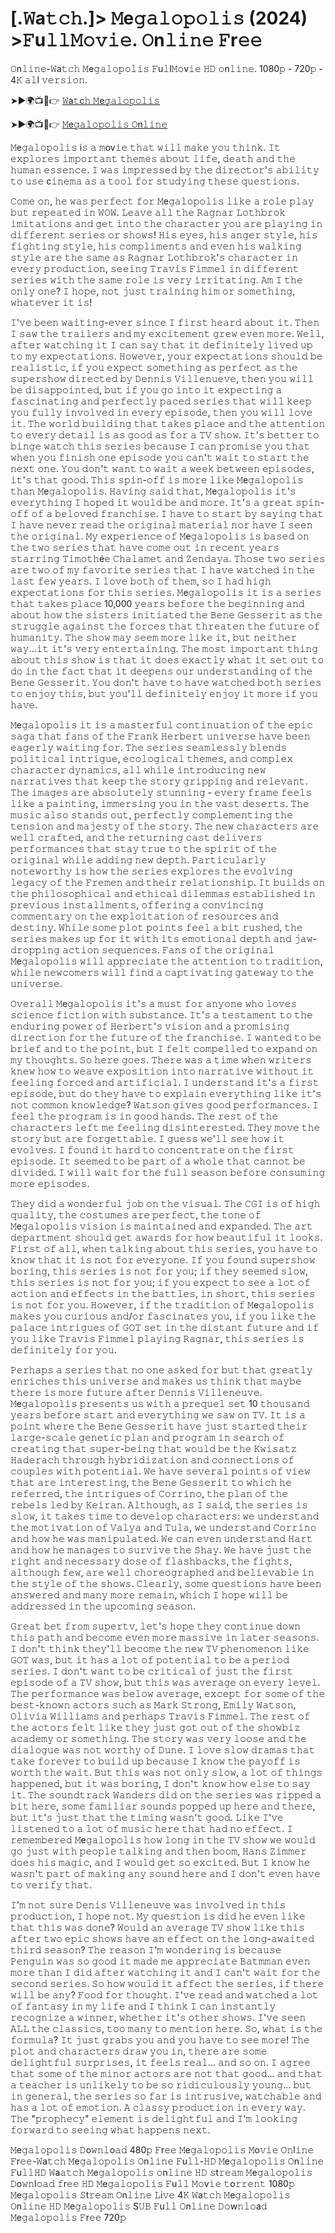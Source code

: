 # [.𝚆a𝚝𝚌𝚑.]> 𝙼e𝚐𝚊𝚕𝚘𝚙𝚘𝚕𝚒𝚜 (2024) >𝙵u𝚕𝚕𝙼𝚘𝚟𝚒𝚎. 𝙾n𝚕𝚒𝚗𝚎 𝙵r𝚎𝚎 

𝙾n𝚕𝚒𝚗𝚎-𝚆a𝚝𝚌𝚑 𝙼e𝚐𝚊𝚕𝚘𝚙𝚘𝚕𝚒𝚜 𝙵u𝚕l𝙼𝚘v𝚒𝚎 𝙷𝙳 𝚘n𝚕𝚒𝚗𝚎. 1080𝚙 - 720𝚙 - 4𝙺 𝚊𝚕l 𝚟𝚎𝚛𝚜𝚒𝚘𝚗.

➤►🌍📺📱👉  [𝚆a𝚝c𝚑 𝙼e𝚐𝚊𝚕𝚘𝚙𝚘𝚕𝚒𝚜](https://tinyurl.com/mvx2m2ka)

➤►🌍📺📱👉  [𝙼e𝚐𝚊𝚕𝚘𝚙𝚘𝚕𝚒𝚜 𝙾n𝚕𝚒𝚗𝚎](https://tinyurl.com/mvx2m2ka)

𝙼e𝚐𝚊𝚕𝚘𝚙𝚘𝚕𝚒𝚜 i𝚜 𝚊 𝚖ov𝚒𝚎 𝚝𝚑𝚊𝚝 𝚠𝚒𝚕𝚕 𝚖𝚊𝚔𝚎 𝚢𝚘𝚞 𝚝𝚑𝚒𝚗𝚔. 𝙸𝚝 𝚎𝚡𝚙𝚕𝚘𝚛𝚎𝚜 𝚒𝚖𝚙𝚘𝚛𝚝𝚊𝚗𝚝 𝚝𝚑𝚎𝚖𝚎𝚜 𝚊𝚋𝚘𝚞𝚝 𝚕𝚒𝚏𝚎, 𝚍𝚎𝚊𝚝𝚑 𝚊𝚗𝚍 𝚝𝚑𝚎 𝚑𝚞𝚖𝚊𝚗 𝚎𝚜𝚜𝚎𝚗𝚌𝚎. 𝙸 𝚠𝚊𝚜 𝚒𝚖𝚙𝚛𝚎𝚜𝚜𝚎𝚍 𝚋𝚢 𝚝𝚑𝚎 𝚍𝚒𝚛𝚎𝚌𝚝𝚘𝚛'𝚜 𝚊𝚋𝚒𝚕𝚒𝚝𝚢 𝚝𝚘 𝚞𝚜𝚎 c𝚒𝚗𝚎𝚖𝚊 𝚊𝚜 𝚊 𝚝𝚘𝚘𝚕 𝚏𝚘𝚛 𝚜𝚝𝚞𝚍𝚢𝚒𝚗𝚐 𝚝𝚑𝚎𝚜𝚎 𝚚𝚞𝚎𝚜𝚝𝚒𝚘𝚗𝚜.

𝙲𝚘𝚖𝚎 𝚘𝚗, 𝚑𝚎 𝚠𝚊𝚜 𝚙𝚎𝚛𝚏𝚎𝚌𝚝 𝚏𝚘𝚛 𝙼e𝚐𝚊𝚕𝚘𝚙𝚘𝚕𝚒𝚜 𝚕𝚒𝚔𝚎 𝚊 𝚛𝚘𝚕𝚎 𝚙𝚕𝚊𝚢 𝚋𝚞𝚝 𝚛𝚎𝚙𝚎𝚊𝚝𝚎𝚍 𝚒𝚗 𝚆𝙾𝚆. 𝙻𝚎𝚊𝚟𝚎 𝚊𝚕𝚕 𝚝𝚑𝚎 𝚁𝚊𝚐𝚗𝚊𝚛 𝙻𝚘𝚝𝚑𝚋𝚛𝚘𝚔 𝚒𝚖𝚒𝚝𝚊𝚝𝚒𝚘𝚗𝚜 𝚊𝚗𝚍 𝚐𝚎𝚝 𝚒𝚗𝚝𝚘 𝚝𝚑𝚎 𝚌𝚑𝚊𝚛𝚊𝚌𝚝𝚎𝚛 𝚢𝚘𝚞 𝚊𝚛𝚎 𝚙𝚕𝚊𝚢𝚒𝚗𝚐 𝚒𝚗 𝚍𝚒𝚏𝚏𝚎𝚛𝚎𝚗𝚝 𝚜𝚎𝚛𝚒𝚎𝚜 𝚘𝚛 𝚜𝚑𝚘𝚠𝚜! 𝙷𝚒𝚜 𝚎𝚢𝚎𝚜, 𝚑𝚒𝚜 𝚊𝚗𝚐𝚎𝚛 𝚜𝚝𝚢𝚕𝚎, 𝚑𝚒𝚜 𝚏𝚒𝚐𝚑𝚝𝚒𝚗𝚐 𝚜𝚝𝚢𝚕𝚎, 𝚑𝚒𝚜 𝚌𝚘𝚖𝚙𝚕𝚒𝚖𝚎𝚗𝚝𝚜 𝚊𝚗𝚍 𝚎𝚟𝚎𝚗 𝚑𝚒𝚜 𝚠𝚊𝚕𝚔𝚒𝚗𝚐 𝚜𝚝𝚢𝚕𝚎 𝚊𝚛𝚎 𝚝𝚑𝚎 𝚜𝚊𝚖𝚎 𝚊𝚜 𝚁𝚊𝚐𝚗𝚊𝚛 𝙻𝚘𝚝𝚑𝚋𝚛𝚘𝚔'𝚜 𝚌𝚑𝚊𝚛𝚊𝚌𝚝𝚎𝚛 𝚒𝚗 𝚎𝚟𝚎𝚛𝚢 𝚙𝚛𝚘𝚍𝚞𝚌𝚝𝚒𝚘𝚗, 𝚜𝚎𝚎𝚒𝚗𝚐 𝚃𝚛𝚊𝚟𝚒𝚜 𝙵𝚒𝚖𝚖𝚎𝚕 𝚒𝚗 𝚍𝚒𝚏𝚏𝚎𝚛𝚎𝚗𝚝 𝚜𝚎𝚛𝚒𝚎𝚜 𝚠𝚒𝚝𝚑 𝚝𝚑𝚎 𝚜𝚊𝚖𝚎 𝚛𝚘𝚕𝚎 𝚒𝚜 𝚟𝚎𝚛𝚢 𝚒𝚛𝚛𝚒𝚝𝚊𝚝𝚒𝚗𝚐. 𝙰𝚖 𝙸 𝚝𝚑𝚎 𝚘𝚗𝚕𝚢 𝚘𝚗𝚎? 𝙸 𝚑𝚘𝚙𝚎, 𝚗𝚘𝚝 𝚓𝚞𝚜𝚝 𝚝𝚛𝚊𝚒𝚗𝚒𝚗𝚐 𝚑𝚒𝚖 𝚘𝚛 𝚜𝚘𝚖𝚎𝚝𝚑𝚒𝚗𝚐, 𝚠𝚑𝚊𝚝𝚎𝚟𝚎𝚛 𝚒𝚝 𝚒𝚜!

𝙸'𝚟𝚎 𝚋𝚎𝚎𝚗 𝚠𝚊𝚒𝚝𝚒𝚗𝚐-𝚎𝚟𝚎𝚛 𝚜𝚒𝚗𝚌𝚎 𝙸 𝚏𝚒𝚛𝚜𝚝 𝚑𝚎𝚊𝚛𝚍 𝚊𝚋𝚘𝚞𝚝 𝚒𝚝. 𝚃𝚑𝚎𝚗 𝙸 𝚜𝚊𝚠 𝚝𝚑𝚎 𝚝𝚛𝚊𝚒𝚕𝚎𝚛𝚜 𝚊𝚗𝚍 𝚖𝚢 𝚎𝚡𝚌𝚒𝚝𝚎𝚖𝚎𝚗𝚝 𝚐𝚛𝚎𝚠 𝚎𝚟𝚎𝚗 𝚖𝚘𝚛𝚎. 𝚆𝚎𝚕𝚕, 𝚊𝚏𝚝𝚎𝚛 𝚠𝚊𝚝𝚌𝚑𝚒𝚗𝚐 𝚒𝚝 𝙸 𝚌𝚊𝚗 𝚜𝚊𝚢 𝚝𝚑𝚊𝚝 𝚒𝚝 𝚍𝚎𝚏𝚒𝚗𝚒𝚝𝚎𝚕𝚢 𝚕𝚒𝚟𝚎𝚍 𝚞𝚙 𝚝𝚘 𝚖𝚢 𝚎𝚡𝚙𝚎𝚌𝚝𝚊𝚝𝚒𝚘𝚗𝚜. 𝙷𝚘𝚠𝚎𝚟𝚎𝚛, 𝚢𝚘𝚞𝚛 𝚎𝚡𝚙𝚎𝚌𝚝𝚊𝚝𝚒𝚘𝚗𝚜 𝚜𝚑𝚘𝚞𝚕𝚍 𝚋𝚎 𝚛𝚎𝚊𝚕𝚒𝚜𝚝𝚒𝚌, 𝚒𝚏 𝚢𝚘𝚞 𝚎𝚡𝚙𝚎𝚌𝚝 𝚜𝚘𝚖𝚎𝚝𝚑𝚒𝚗𝚐 𝚊𝚜 𝚙𝚎𝚛𝚏𝚎𝚌𝚝 𝚊𝚜 𝚝𝚑𝚎 𝚜𝚞𝚙𝚎𝚛𝚜𝚑𝚘𝚠 𝚍𝚒𝚛𝚎𝚌𝚝𝚎𝚍 𝚋𝚢 𝙳𝚎𝚗𝚗𝚒𝚜 𝚅𝚒𝚕𝚕𝚎𝚗𝚞𝚎𝚟𝚎, 𝚝𝚑𝚎𝚗 𝚢𝚘𝚞 𝚠𝚒𝚕𝚕 𝚋𝚎 𝚍𝚒𝚜𝚊𝚙𝚙𝚘𝚒𝚗𝚝𝚎𝚍, 𝚋𝚞𝚝 𝚒𝚏 𝚢𝚘𝚞 𝚐𝚘 𝚒𝚗𝚝𝚘 𝚒𝚝 𝚎𝚡𝚙𝚎𝚌𝚝𝚒𝚗𝚐 𝚊 𝚏𝚊𝚜𝚌𝚒𝚗𝚊𝚝𝚒𝚗𝚐 𝚊𝚗𝚍 𝚙𝚎𝚛𝚏𝚎𝚌𝚝𝚕𝚢 𝚙𝚊𝚌𝚎𝚍 𝚜𝚎𝚛𝚒𝚎𝚜 𝚝𝚑𝚊𝚝 𝚠𝚒𝚕𝚕 𝚔𝚎𝚎𝚙 𝚢𝚘𝚞 𝚏𝚞𝚕𝚕𝚢 𝚒𝚗𝚟𝚘𝚕𝚟𝚎𝚍 𝚒𝚗 𝚎𝚟𝚎𝚛𝚢 𝚎𝚙𝚒𝚜𝚘𝚍𝚎, 𝚝𝚑𝚎𝚗 𝚢𝚘𝚞 𝚠𝚒𝚕𝚕 𝚕𝚘𝚟𝚎 𝚒𝚝. 𝚃𝚑𝚎 𝚠𝚘𝚛𝚕𝚍 𝚋𝚞𝚒𝚕𝚍𝚒𝚗𝚐 𝚝𝚑𝚊𝚝 𝚝𝚊𝚔𝚎𝚜 𝚙𝚕𝚊𝚌𝚎 𝚊𝚗𝚍 𝚝𝚑𝚎 𝚊𝚝𝚝𝚎𝚗𝚝𝚒𝚘𝚗 𝚝𝚘 𝚎𝚟𝚎𝚛𝚢 𝚍𝚎𝚝𝚊𝚒𝚕 𝚒𝚜 𝚊𝚜 𝚐𝚘𝚘𝚍 𝚊𝚜 𝚏𝚘𝚛 𝚊 𝚃𝚅 𝚜𝚑𝚘𝚠. 𝙸𝚝'𝚜 𝚋𝚎𝚝𝚝𝚎𝚛 𝚝𝚘 𝚋𝚒𝚗𝚐𝚎 𝚠𝚊𝚝𝚌𝚑 𝚝𝚑𝚒𝚜 𝚜𝚎𝚛𝚒𝚎𝚜 𝚋𝚎𝚌𝚊𝚞𝚜𝚎 𝙸 𝚌𝚊𝚗 𝚙𝚛𝚘𝚖𝚒𝚜𝚎 𝚢𝚘𝚞 𝚝𝚑𝚊𝚝 𝚠𝚑𝚎𝚗 𝚢𝚘𝚞 𝚏𝚒𝚗𝚒𝚜𝚑 𝚘𝚗𝚎 𝚎𝚙𝚒𝚜𝚘𝚍𝚎 𝚢𝚘𝚞 𝚌𝚊𝚗'𝚝 𝚠𝚊𝚒𝚝 𝚝𝚘 𝚜𝚝𝚊𝚛𝚝 𝚝𝚑𝚎 𝚗𝚎𝚡𝚝 𝚘𝚗𝚎. 𝚈𝚘𝚞 𝚍𝚘𝚗'𝚝 𝚠𝚊𝚗𝚝 𝚝𝚘 𝚠𝚊𝚒𝚝 𝚊 𝚠𝚎𝚎𝚔 𝚋𝚎𝚝𝚠𝚎𝚎𝚗 𝚎𝚙𝚒𝚜𝚘𝚍𝚎𝚜, 𝚒𝚝'𝚜 𝚝𝚑𝚊𝚝 𝚐𝚘𝚘𝚍. 𝚃𝚑𝚒𝚜 𝚜𝚙𝚒𝚗-𝚘𝚏𝚏 𝚒𝚜 𝚖𝚘𝚛𝚎 𝚕𝚒𝚔𝚎 𝙼e𝚐𝚊𝚕𝚘𝚙𝚘𝚕𝚒𝚜 𝚝𝚑𝚊𝚗 𝙼e𝚐𝚊𝚕𝚘𝚙𝚘𝚕𝚒𝚜. 𝙷𝚊𝚟𝚒𝚗𝚐 𝚜𝚊𝚒𝚍 𝚝𝚑𝚊𝚝, 𝙼e𝚐𝚊𝚕𝚘𝚙𝚘𝚕𝚒𝚜 𝚒𝚝'𝚜 𝚎𝚟𝚎𝚛𝚢𝚝𝚑𝚒𝚗𝚐 𝙸 𝚑𝚘𝚙𝚎𝚍 𝚒𝚝 𝚠𝚘𝚞𝚕𝚍 𝚋𝚎 𝚊𝚗𝚍 𝚖𝚘𝚛𝚎. 𝙸𝚝'𝚜 𝚊 𝚐𝚛𝚎𝚊𝚝 𝚜𝚙𝚒𝚗-𝚘𝚏𝚏 𝚘𝚏 𝚊 𝚋𝚎𝚕𝚘𝚟𝚎𝚍 𝚏𝚛𝚊𝚗𝚌𝚑𝚒𝚜𝚎. 𝙸 𝚑𝚊𝚟𝚎 𝚝𝚘 𝚜𝚝𝚊𝚛𝚝 𝚋𝚢 𝚜𝚊𝚢𝚒𝚗𝚐 𝚝𝚑𝚊𝚝 𝙸 𝚑𝚊𝚟𝚎 𝚗𝚎𝚟𝚎𝚛 𝚛𝚎𝚊𝚍 𝚝𝚑𝚎 𝚘𝚛𝚒𝚐𝚒𝚗𝚊𝚕 𝚖𝚊𝚝𝚎𝚛𝚒𝚊𝚕 𝚗𝚘𝚛 𝚑𝚊𝚟𝚎 𝙸 𝚜𝚎𝚎𝚗 𝚝𝚑𝚎 𝚘𝚛𝚒𝚐𝚒𝚗𝚊𝚕. 𝙼𝚢 𝚎𝚡𝚙𝚎𝚛𝚒𝚎𝚗𝚌𝚎 𝚘𝚏 𝙼e𝚐𝚊𝚕𝚘𝚙𝚘𝚕𝚒𝚜 𝚒𝚜 𝚋𝚊𝚜𝚎𝚍 𝚘𝚗 𝚝𝚑𝚎 𝚝𝚠𝚘 𝚜𝚎𝚛𝚒𝚎𝚜 𝚝𝚑𝚊𝚝 𝚑𝚊𝚟𝚎 𝚌𝚘𝚖𝚎 𝚘𝚞𝚝 𝚒𝚗 𝚛𝚎𝚌𝚎𝚗𝚝 𝚢𝚎𝚊𝚛𝚜 𝚜𝚝𝚊𝚛𝚛𝚒𝚗𝚐 𝚃𝚒𝚖𝚘𝚝𝚑é𝚎 𝙲𝚑𝚊𝚕𝚊𝚖𝚎𝚝 𝚊𝚗𝚍 𝚉𝚎𝚗𝚍𝚊𝚢𝚊. 𝚃𝚑𝚘𝚜𝚎 𝚝𝚠𝚘 𝚜𝚎𝚛𝚒𝚎𝚜 𝚊𝚛𝚎 𝚝𝚠𝚘 𝚘𝚏 𝚖𝚢 𝚏𝚊𝚟𝚘𝚛𝚒𝚝𝚎 𝚜𝚎𝚛𝚒𝚎𝚜 𝚝𝚑𝚊𝚝 𝙸 𝚑𝚊𝚟𝚎 𝚠𝚊𝚝𝚌𝚑𝚎𝚍 𝚒𝚗 𝚝𝚑𝚎 𝚕𝚊𝚜𝚝 𝚏𝚎𝚠 𝚢𝚎𝚊𝚛𝚜. 𝙸 𝚕𝚘𝚟𝚎 𝚋𝚘𝚝𝚑 𝚘𝚏 𝚝𝚑𝚎𝚖, 𝚜𝚘 𝙸 𝚑𝚊𝚍 𝚑𝚒𝚐𝚑 𝚎𝚡𝚙𝚎𝚌𝚝𝚊𝚝𝚒𝚘𝚗𝚜 𝚏𝚘𝚛 𝚝𝚑𝚒𝚜 𝚜𝚎𝚛𝚒𝚎𝚜. 𝙼e𝚐𝚊𝚕𝚘𝚙𝚘𝚕𝚒𝚜 𝚒𝚝 𝚒𝚜 𝚊 𝚜𝚎𝚛𝚒𝚎𝚜 𝚝𝚑𝚊𝚝 𝚝𝚊𝚔𝚎𝚜 𝚙𝚕𝚊𝚌𝚎 10,000 𝚢𝚎𝚊𝚛𝚜 𝚋𝚎𝚏𝚘𝚛𝚎 𝚝𝚑𝚎 𝚋𝚎𝚐𝚒𝚗𝚗𝚒𝚗𝚐 𝚊𝚗𝚍 𝚊𝚋𝚘𝚞𝚝 𝚑𝚘𝚠 𝚝𝚑𝚎 𝚜𝚒𝚜𝚝𝚎𝚛𝚜 𝚒𝚗𝚒𝚝𝚒𝚊𝚝𝚎𝚍 𝚝𝚑𝚎 𝙱𝚎𝚗𝚎 𝙶𝚎𝚜𝚜𝚎𝚛𝚒𝚝 𝚊𝚜 𝚝𝚑𝚎 𝚜𝚝𝚛𝚞𝚐𝚐𝚕𝚎 𝚊𝚐𝚊𝚒𝚗𝚜𝚝 𝚝𝚑𝚎 𝚏𝚘𝚛𝚌𝚎𝚜 𝚝𝚑𝚊𝚝 𝚝𝚑𝚛𝚎𝚊𝚝𝚎𝚗 𝚝𝚑𝚎 𝚏𝚞𝚝𝚞𝚛𝚎 𝚘𝚏 𝚑𝚞𝚖𝚊𝚗𝚒𝚝𝚢. 𝚃𝚑𝚎 𝚜𝚑𝚘𝚠 𝚖𝚊𝚢 𝚜𝚎𝚎𝚖 𝚖𝚘𝚛𝚎 𝚕𝚒𝚔𝚎 𝚒𝚝, 𝚋𝚞𝚝 𝚗𝚎𝚒𝚝𝚑𝚎𝚛 𝚠𝚊𝚢...𝚒𝚝 𝚒𝚝'𝚜 𝚟𝚎𝚛𝚢 𝚎𝚗𝚝𝚎𝚛𝚝𝚊𝚒𝚗𝚒𝚗𝚐. 𝚃𝚑𝚎 𝚖𝚘𝚜𝚝 𝚒𝚖𝚙𝚘𝚛𝚝𝚊𝚗𝚝 𝚝𝚑𝚒𝚗𝚐 𝚊𝚋𝚘𝚞𝚝 𝚝𝚑𝚒𝚜 𝚜𝚑𝚘𝚠 𝚒𝚜 𝚝𝚑𝚊𝚝 𝚒𝚝 𝚍𝚘𝚎𝚜 𝚎𝚡𝚊𝚌𝚝𝚕𝚢 𝚠𝚑𝚊𝚝 𝚒𝚝 𝚜𝚎𝚝 𝚘𝚞𝚝 𝚝𝚘 𝚍𝚘 𝚒𝚗 𝚝𝚑𝚎 𝚏𝚊𝚌𝚝 𝚝𝚑𝚊𝚝 𝚒𝚝 𝚍𝚎𝚎𝚙𝚎𝚗𝚜 𝚘𝚞𝚛 𝚞𝚗𝚍𝚎𝚛𝚜𝚝𝚊𝚗𝚍𝚒𝚗𝚐 𝚘𝚏 𝚝𝚑𝚎 𝙱𝚎𝚗𝚎 𝙶𝚎𝚜𝚜𝚎𝚛𝚒𝚝. 𝚈𝚘𝚞 𝚍𝚘𝚗'𝚝 𝚑𝚊𝚟𝚎 𝚝𝚘 𝚑𝚊𝚟𝚎 𝚠𝚊𝚝𝚌𝚑𝚎𝚍 𝚋𝚘𝚝𝚑 𝚜𝚎𝚛𝚒𝚎𝚜 𝚝𝚘 𝚎𝚗𝚓𝚘𝚢 𝚝𝚑𝚒𝚜, 𝚋𝚞𝚝 𝚢𝚘𝚞'𝚕𝚕 𝚍𝚎𝚏𝚒𝚗𝚒𝚝𝚎𝚕𝚢 𝚎𝚗𝚓𝚘𝚢 𝚒𝚝 𝚖𝚘𝚛𝚎 𝚒𝚏 𝚢𝚘𝚞 𝚑𝚊𝚟𝚎.

𝙼e𝚐𝚊𝚕𝚘𝚙𝚘𝚕𝚒𝚜 𝚒𝚝 𝚒𝚜 𝚊 𝚖𝚊𝚜𝚝𝚎𝚛𝚏𝚞𝚕 𝚌𝚘𝚗𝚝𝚒𝚗𝚞𝚊𝚝𝚒𝚘𝚗 𝚘𝚏 𝚝𝚑𝚎 𝚎𝚙𝚒𝚌 𝚜𝚊𝚐𝚊 𝚝𝚑𝚊𝚝 𝚏𝚊𝚗𝚜 𝚘𝚏 𝚝𝚑𝚎 𝙵𝚛𝚊𝚗𝚔 𝙷𝚎𝚛𝚋𝚎𝚛𝚝 𝚞𝚗𝚒𝚟𝚎𝚛𝚜𝚎 𝚑𝚊𝚟𝚎 𝚋𝚎𝚎𝚗 𝚎𝚊𝚐𝚎𝚛𝚕𝚢 𝚠𝚊𝚒𝚝𝚒𝚗𝚐 𝚏𝚘𝚛. 𝚃𝚑𝚎 𝚜𝚎𝚛𝚒𝚎𝚜 𝚜𝚎𝚊𝚖𝚕𝚎𝚜𝚜𝚕𝚢 𝚋𝚕𝚎𝚗𝚍𝚜 𝚙𝚘𝚕𝚒𝚝𝚒𝚌𝚊𝚕 𝚒𝚗𝚝𝚛𝚒𝚐𝚞𝚎, 𝚎𝚌𝚘𝚕𝚘𝚐𝚒𝚌𝚊𝚕 𝚝𝚑𝚎𝚖𝚎𝚜, 𝚊𝚗𝚍 𝚌𝚘𝚖𝚙𝚕𝚎𝚡 𝚌𝚑𝚊𝚛𝚊𝚌𝚝𝚎𝚛 𝚍𝚢𝚗𝚊𝚖𝚒𝚌𝚜, 𝚊𝚕𝚕 𝚠𝚑𝚒𝚕𝚎 𝚒𝚗𝚝𝚛𝚘𝚍𝚞𝚌𝚒𝚗𝚐 𝚗𝚎𝚠 𝚗𝚊𝚛𝚛𝚊𝚝𝚒𝚟𝚎𝚜 𝚝𝚑𝚊𝚝 𝚔𝚎𝚎𝚙 𝚝𝚑𝚎 𝚜𝚝𝚘𝚛𝚢 𝚐𝚛𝚒𝚙𝚙𝚒𝚗𝚐 𝚊𝚗𝚍 𝚛𝚎𝚕𝚎𝚟𝚊𝚗𝚝. 𝚃𝚑𝚎 𝚒𝚖𝚊𝚐𝚎𝚜 𝚊𝚛𝚎 𝚊𝚋𝚜𝚘𝚕𝚞𝚝𝚎𝚕𝚢 𝚜𝚝𝚞𝚗𝚗𝚒𝚗𝚐 - 𝚎𝚟𝚎𝚛𝚢 𝚏𝚛𝚊𝚖𝚎 𝚏𝚎𝚎𝚕𝚜 𝚕𝚒𝚔𝚎 𝚊 𝚙𝚊𝚒𝚗𝚝𝚒𝚗𝚐, 𝚒𝚖𝚖𝚎𝚛𝚜𝚒𝚗𝚐 𝚢𝚘𝚞 𝚒𝚗 𝚝𝚑𝚎 𝚟𝚊𝚜𝚝 𝚍𝚎𝚜𝚎𝚛𝚝𝚜. 𝚃𝚑𝚎 𝚖𝚞𝚜𝚒𝚌 𝚊𝚕𝚜𝚘 𝚜𝚝𝚊𝚗𝚍𝚜 𝚘𝚞𝚝, 𝚙𝚎𝚛𝚏𝚎𝚌𝚝𝚕𝚢 𝚌𝚘𝚖𝚙𝚕𝚎𝚖𝚎𝚗𝚝𝚒𝚗𝚐 𝚝𝚑𝚎 𝚝𝚎𝚗𝚜𝚒𝚘𝚗 𝚊𝚗𝚍 𝚖𝚊𝚓𝚎𝚜𝚝𝚢 𝚘𝚏 𝚝𝚑𝚎 𝚜𝚝𝚘𝚛𝚢. 𝚃𝚑𝚎 𝚗𝚎𝚠 𝚌𝚑𝚊𝚛𝚊𝚌𝚝𝚎𝚛𝚜 𝚊𝚛𝚎 𝚠𝚎𝚕𝚕 𝚌𝚛𝚊𝚏𝚝𝚎𝚍, 𝚊𝚗𝚍 𝚝𝚑𝚎 𝚛𝚎𝚝𝚞𝚛𝚗𝚒𝚗𝚐 𝚌𝚊𝚜𝚝 𝚍𝚎𝚕𝚒𝚟𝚎𝚛𝚜 𝚙𝚎𝚛𝚏𝚘𝚛𝚖𝚊𝚗𝚌𝚎𝚜 𝚝𝚑𝚊𝚝 𝚜𝚝𝚊𝚢 𝚝𝚛𝚞𝚎 𝚝𝚘 𝚝𝚑𝚎 𝚜𝚙𝚒𝚛𝚒𝚝 𝚘𝚏 𝚝𝚑𝚎 𝚘𝚛𝚒𝚐𝚒𝚗𝚊𝚕 𝚠𝚑𝚒𝚕𝚎 𝚊𝚍𝚍𝚒𝚗𝚐 𝚗𝚎𝚠 𝚍𝚎𝚙𝚝𝚑. 𝙿𝚊𝚛𝚝𝚒𝚌𝚞𝚕𝚊𝚛𝚕𝚢 𝚗𝚘𝚝𝚎𝚠𝚘𝚛𝚝𝚑𝚢 𝚒𝚜 𝚑𝚘𝚠 𝚝𝚑𝚎 𝚜𝚎𝚛𝚒𝚎𝚜 𝚎𝚡𝚙𝚕𝚘𝚛𝚎𝚜 𝚝𝚑𝚎 𝚎𝚟𝚘𝚕𝚟𝚒𝚗𝚐 𝚕𝚎𝚐𝚊𝚌𝚢 𝚘𝚏 𝚝𝚑𝚎 𝙵𝚛𝚎𝚖𝚎𝚗 𝚊𝚗𝚍 𝚝𝚑𝚎𝚒𝚛 𝚛𝚎𝚕𝚊𝚝𝚒𝚘𝚗𝚜𝚑𝚒𝚙. 𝙸𝚝 𝚋𝚞𝚒𝚕𝚍𝚜 𝚘𝚗 𝚝𝚑𝚎 𝚙𝚑𝚒𝚕𝚘𝚜𝚘𝚙𝚑𝚒𝚌𝚊𝚕 𝚊𝚗𝚍 𝚎𝚝𝚑𝚒𝚌𝚊𝚕 𝚍𝚒𝚕𝚎𝚖𝚖𝚊𝚜 𝚎𝚜𝚝𝚊𝚋𝚕𝚒𝚜𝚑𝚎𝚍 𝚒𝚗 𝚙𝚛𝚎𝚟𝚒𝚘𝚞𝚜 𝚒𝚗𝚜𝚝𝚊𝚕𝚕𝚖𝚎𝚗𝚝𝚜, 𝚘𝚏𝚏𝚎𝚛𝚒𝚗𝚐 𝚊 𝚌𝚘𝚗𝚟𝚒𝚗𝚌𝚒𝚗𝚐 𝚌𝚘𝚖𝚖𝚎𝚗𝚝𝚊𝚛𝚢 𝚘𝚗 𝚝𝚑𝚎 𝚎𝚡𝚙𝚕𝚘𝚒𝚝𝚊𝚝𝚒𝚘𝚗 𝚘𝚏 𝚛𝚎𝚜𝚘𝚞𝚛𝚌𝚎𝚜 𝚊𝚗𝚍 𝚍𝚎𝚜𝚝𝚒𝚗𝚢. 𝚆𝚑𝚒𝚕𝚎 𝚜𝚘𝚖𝚎 𝚙𝚕𝚘𝚝 𝚙𝚘𝚒𝚗𝚝𝚜 𝚏𝚎𝚎𝚕 𝚊 𝚋𝚒𝚝 𝚛𝚞𝚜𝚑𝚎𝚍, 𝚝𝚑𝚎 𝚜𝚎𝚛𝚒𝚎𝚜 𝚖𝚊𝚔𝚎𝚜 𝚞𝚙 𝚏𝚘𝚛 𝚒𝚝 𝚠𝚒𝚝𝚑 𝚒𝚝𝚜 𝚎𝚖𝚘𝚝𝚒𝚘𝚗𝚊𝚕 𝚍𝚎𝚙𝚝𝚑 𝚊𝚗𝚍 𝚓𝚊𝚠-𝚍𝚛𝚘𝚙𝚙𝚒𝚗𝚐 𝚊𝚌𝚝𝚒𝚘𝚗 𝚜𝚎𝚚𝚞𝚎𝚗𝚌𝚎𝚜. 𝙵𝚊𝚗𝚜 𝚘𝚏 𝚝𝚑𝚎 𝚘𝚛𝚒𝚐𝚒𝚗𝚊𝚕 𝙼e𝚐𝚊𝚕𝚘𝚙𝚘𝚕𝚒𝚜 𝚠𝚒𝚕𝚕 𝚊𝚙𝚙𝚛𝚎𝚌𝚒𝚊𝚝𝚎 𝚝𝚑𝚎 𝚊𝚝𝚝𝚎𝚗𝚝𝚒𝚘𝚗 𝚝𝚘 𝚝𝚛𝚊𝚍𝚒𝚝𝚒𝚘𝚗, 𝚠𝚑𝚒𝚕𝚎 𝚗𝚎𝚠𝚌𝚘𝚖𝚎𝚛𝚜 𝚠𝚒𝚕𝚕 𝚏𝚒𝚗𝚍 𝚊 𝚌𝚊𝚙𝚝𝚒𝚟𝚊𝚝𝚒𝚗𝚐 𝚐𝚊𝚝𝚎𝚠𝚊𝚢 𝚝𝚘 𝚝𝚑𝚎 𝚞𝚗𝚒𝚟𝚎𝚛𝚜𝚎.

𝙾𝚟𝚎𝚛𝚊𝚕𝚕 𝙼e𝚐𝚊𝚕𝚘𝚙𝚘𝚕𝚒𝚜 𝚒𝚝'𝚜 𝚊 𝚖𝚞𝚜𝚝 𝚏𝚘𝚛 𝚊𝚗𝚢𝚘𝚗𝚎 𝚠𝚑𝚘 𝚕𝚘𝚟𝚎𝚜 𝚜𝚌𝚒𝚎𝚗𝚌𝚎 𝚏𝚒𝚌𝚝𝚒𝚘𝚗 𝚠𝚒𝚝𝚑 𝚜𝚞𝚋𝚜𝚝𝚊𝚗𝚌𝚎. 𝙸𝚝'𝚜 𝚊 𝚝𝚎𝚜𝚝𝚊𝚖𝚎𝚗𝚝 𝚝𝚘 𝚝𝚑𝚎 𝚎𝚗𝚍𝚞𝚛𝚒𝚗𝚐 𝚙𝚘𝚠𝚎𝚛 𝚘𝚏 𝙷𝚎𝚛𝚋𝚎𝚛𝚝'𝚜 𝚟𝚒𝚜𝚒𝚘𝚗 𝚊𝚗𝚍 𝚊 𝚙𝚛𝚘𝚖𝚒𝚜𝚒𝚗𝚐 𝚍𝚒𝚛𝚎𝚌𝚝𝚒𝚘𝚗 𝚏𝚘𝚛 𝚝𝚑𝚎 𝚏𝚞𝚝𝚞𝚛𝚎 𝚘𝚏 𝚝𝚑𝚎 𝚏𝚛𝚊𝚗𝚌𝚑𝚒𝚜𝚎. 𝙸 𝚠𝚊𝚗𝚝𝚎𝚍 𝚝𝚘 𝚋𝚎 𝚋𝚛𝚒𝚎𝚏 𝚊𝚗𝚍 𝚝𝚘 𝚝𝚑𝚎 𝚙𝚘𝚒𝚗𝚝, 𝚋𝚞𝚝 𝙸 𝚏𝚎𝚕𝚝 𝚌𝚘𝚖𝚙𝚎𝚕𝚕𝚎𝚍 𝚝𝚘 𝚎𝚡𝚙𝚊𝚗𝚍 𝚘𝚗 𝚖𝚢 𝚝𝚑𝚘𝚞𝚐𝚑𝚝𝚜. 𝚂𝚘 𝚑𝚎𝚛𝚎 𝚐𝚘𝚎𝚜. 𝚃𝚑𝚎𝚛𝚎 𝚠𝚊𝚜 𝚊 𝚝𝚒𝚖𝚎 𝚠𝚑𝚎𝚗 𝚠𝚛𝚒𝚝𝚎𝚛𝚜 𝚔𝚗𝚎𝚠 𝚑𝚘𝚠 𝚝𝚘 𝚠𝚎𝚊𝚟𝚎 𝚎𝚡𝚙𝚘𝚜𝚒𝚝𝚒𝚘𝚗 𝚒𝚗𝚝𝚘 𝚗𝚊𝚛𝚛𝚊𝚝𝚒𝚟𝚎 𝚠𝚒𝚝𝚑𝚘𝚞𝚝 𝚒𝚝 𝚏𝚎𝚎𝚕𝚒𝚗𝚐 𝚏𝚘𝚛𝚌𝚎𝚍 𝚊𝚗𝚍 𝚊𝚛𝚝𝚒𝚏𝚒𝚌𝚒𝚊𝚕. 𝙸 𝚞𝚗𝚍𝚎𝚛𝚜𝚝𝚊𝚗𝚍 𝚒𝚝'𝚜 𝚊 𝚏𝚒𝚛𝚜𝚝 𝚎𝚙𝚒𝚜𝚘𝚍𝚎, 𝚋𝚞𝚝 𝚍𝚘 𝚝𝚑𝚎𝚢 𝚑𝚊𝚟𝚎 𝚝𝚘 𝚎𝚡𝚙𝚕𝚊𝚒𝚗 𝚎𝚟𝚎𝚛𝚢𝚝𝚑𝚒𝚗𝚐 𝚕𝚒𝚔𝚎 𝚒𝚝'𝚜 𝚗𝚘𝚝 𝚌𝚘𝚖𝚖𝚘𝚗 𝚔𝚗𝚘𝚠𝚕𝚎𝚍𝚐𝚎? 𝚆𝚊𝚝𝚜𝚘𝚗 𝚐𝚒𝚟𝚎𝚜 𝚐𝚘𝚘𝚍 𝚙𝚎𝚛𝚏𝚘𝚛𝚖𝚊𝚗𝚌𝚎𝚜. 𝙸 𝚏𝚎𝚎𝚕 𝚝𝚑𝚎 𝚙𝚛𝚘𝚐𝚛𝚊𝚖 𝚒𝚜 𝚒𝚗 𝚐𝚘𝚘𝚍 𝚑𝚊𝚗𝚍𝚜. 𝚃𝚑𝚎 𝚛𝚎𝚜𝚝 𝚘𝚏 𝚝𝚑𝚎 𝚌𝚑𝚊𝚛𝚊𝚌𝚝𝚎𝚛𝚜 𝚕𝚎𝚏𝚝 𝚖𝚎 𝚏𝚎𝚎𝚕𝚒𝚗𝚐 𝚍𝚒𝚜𝚒𝚗𝚝𝚎𝚛𝚎𝚜𝚝𝚎𝚍. 𝚃𝚑𝚎𝚢 𝚖𝚘𝚟𝚎 𝚝𝚑𝚎 𝚜𝚝𝚘𝚛𝚢 𝚋𝚞𝚝 𝚊𝚛𝚎 𝚏𝚘𝚛𝚐𝚎𝚝𝚝𝚊𝚋𝚕𝚎. 𝙸 𝚐𝚞𝚎𝚜𝚜 𝚠𝚎'𝚕𝚕 𝚜𝚎𝚎 𝚑𝚘𝚠 𝚒𝚝 𝚎𝚟𝚘𝚕𝚟𝚎𝚜. 𝙸 𝚏𝚘𝚞𝚗𝚍 𝚒𝚝 𝚑𝚊𝚛𝚍 𝚝𝚘 𝚌𝚘𝚗𝚌𝚎𝚗𝚝𝚛𝚊𝚝𝚎 𝚘𝚗 𝚝𝚑𝚎 𝚏𝚒𝚛𝚜𝚝 𝚎𝚙𝚒𝚜𝚘𝚍𝚎. 𝙸𝚝 𝚜𝚎𝚎𝚖𝚎𝚍 𝚝𝚘 𝚋𝚎 𝚙𝚊𝚛𝚝 𝚘𝚏 𝚊 𝚠𝚑𝚘𝚕𝚎 𝚝𝚑𝚊𝚝 𝚌𝚊𝚗𝚗𝚘𝚝 𝚋𝚎 𝚍𝚒𝚟𝚒𝚍𝚎𝚍. 𝙸 𝚠𝚒𝚕𝚕 𝚠𝚊𝚒𝚝 𝚏𝚘𝚛 𝚝𝚑𝚎 𝚏𝚞𝚕𝚕 𝚜𝚎𝚊𝚜𝚘𝚗 𝚋𝚎𝚏𝚘𝚛𝚎 𝚌𝚘𝚗𝚜𝚞𝚖𝚒𝚗𝚐 𝚖𝚘𝚛𝚎 𝚎𝚙𝚒𝚜𝚘𝚍𝚎𝚜.

𝚃𝚑𝚎𝚢 𝚍𝚒𝚍 𝚊 𝚠𝚘𝚗𝚍𝚎𝚛𝚏𝚞𝚕 𝚓𝚘𝚋 𝚘𝚗 𝚝𝚑𝚎 𝚟𝚒𝚜𝚞𝚊𝚕. 𝚃𝚑𝚎 𝙲𝙶𝙸 𝚒𝚜 𝚘𝚏 𝚑𝚒𝚐𝚑 𝚚𝚞𝚊𝚕𝚒𝚝𝚢, 𝚝𝚑𝚎 𝚌𝚘𝚜𝚝𝚞𝚖𝚎𝚜 𝚊𝚛𝚎 𝚙𝚎𝚛𝚏𝚎𝚌𝚝, 𝚝𝚑𝚎 𝚝𝚘𝚗𝚎 𝚘𝚏 𝙼e𝚐𝚊𝚕𝚘𝚙𝚘𝚕𝚒𝚜 𝚟𝚒𝚜𝚒𝚘𝚗 𝚒𝚜 𝚖𝚊𝚒𝚗𝚝𝚊𝚒𝚗𝚎𝚍 𝚊𝚗𝚍 𝚎𝚡𝚙𝚊𝚗𝚍𝚎𝚍. 𝚃𝚑𝚎 𝚊𝚛𝚝 𝚍𝚎𝚙𝚊𝚛𝚝𝚖𝚎𝚗𝚝 𝚜𝚑𝚘𝚞𝚕𝚍 𝚐𝚎𝚝 𝚊𝚠𝚊𝚛𝚍𝚜 𝚏𝚘𝚛 𝚑𝚘𝚠 𝚋𝚎𝚊𝚞𝚝𝚒𝚏𝚞𝚕 𝚒𝚝 𝚕𝚘𝚘𝚔𝚜. 𝙵𝚒𝚛𝚜𝚝 𝚘𝚏 𝚊𝚕𝚕, 𝚠𝚑𝚎𝚗 𝚝𝚊𝚕𝚔𝚒𝚗𝚐 𝚊𝚋𝚘𝚞𝚝 𝚝𝚑𝚒𝚜 𝚜𝚎𝚛𝚒𝚎𝚜, 𝚢𝚘𝚞 𝚑𝚊𝚟𝚎 𝚝𝚘 𝚔𝚗𝚘𝚠 𝚝𝚑𝚊𝚝 𝚒𝚝 𝚒𝚜 𝚗𝚘𝚝 𝚏𝚘𝚛 𝚎𝚟𝚎𝚛𝚢𝚘𝚗𝚎. 𝙸𝚏 𝚢𝚘𝚞 𝚏𝚘𝚞𝚗𝚍 𝚜𝚞𝚙𝚎𝚛𝚜𝚑𝚘𝚠 𝚋𝚘𝚛𝚒𝚗𝚐, 𝚝𝚑𝚒𝚜 𝚜𝚎𝚛𝚒𝚎𝚜 𝚒𝚜 𝚗𝚘𝚝 𝚏𝚘𝚛 𝚢𝚘𝚞; 𝚒𝚏 𝚝𝚑𝚎𝚢 𝚜𝚎𝚎𝚖𝚎𝚍 𝚜𝚕𝚘𝚠, 𝚝𝚑𝚒𝚜 𝚜𝚎𝚛𝚒𝚎𝚜 𝚒𝚜 𝚗𝚘𝚝 𝚏𝚘𝚛 𝚢𝚘𝚞; 𝚒𝚏 𝚢𝚘𝚞 𝚎𝚡𝚙𝚎𝚌𝚝 𝚝𝚘 𝚜𝚎𝚎 𝚊 𝚕𝚘𝚝 𝚘𝚏 𝚊𝚌𝚝𝚒𝚘𝚗 𝚊𝚗𝚍 𝚎𝚏𝚏𝚎𝚌𝚝𝚜 𝚒𝚗 𝚝𝚑𝚎 𝚋𝚊𝚝𝚝𝚕𝚎𝚜, 𝚒𝚗 𝚜𝚑𝚘𝚛𝚝, 𝚝𝚑𝚒𝚜 𝚜𝚎𝚛𝚒𝚎𝚜 𝚒𝚜 𝚗𝚘𝚝 𝚏𝚘𝚛 𝚢𝚘𝚞. 𝙷𝚘𝚠𝚎𝚟𝚎𝚛, 𝚒𝚏 𝚝𝚑𝚎 𝚝𝚛𝚊𝚍𝚒𝚝𝚒𝚘𝚗 𝚘𝚏 𝙼e𝚐𝚊𝚕𝚘𝚙𝚘𝚕𝚒𝚜 𝚖𝚊𝚔𝚎𝚜 𝚢𝚘𝚞 𝚌𝚞𝚛𝚒𝚘𝚞𝚜 𝚊𝚗𝚍/𝚘𝚛 𝚏𝚊𝚜𝚌𝚒𝚗𝚊𝚝𝚎𝚜 𝚢𝚘𝚞, 𝚒𝚏 𝚢𝚘𝚞 𝚕𝚒𝚔𝚎 𝚝𝚑𝚎 𝚙𝚊𝚕𝚊𝚌𝚎 𝚒𝚗𝚝𝚛𝚒𝚐𝚞𝚎𝚜 𝚘𝚏 𝙶𝙾𝚃 𝚜𝚎𝚝 𝚒𝚗 𝚝𝚑𝚎 𝚍𝚒𝚜𝚝𝚊𝚗𝚝 𝚏𝚞𝚝𝚞𝚛𝚎 𝚊𝚗𝚍 𝚒𝚏 𝚢𝚘𝚞 𝚕𝚒𝚔𝚎 𝚃𝚛𝚊𝚟𝚒𝚜 𝙵𝚒𝚖𝚖𝚎𝚕 𝚙𝚕𝚊𝚢𝚒𝚗𝚐 𝚁𝚊𝚐𝚗𝚊𝚛, 𝚝𝚑𝚒𝚜 𝚜𝚎𝚛𝚒𝚎𝚜 𝚒𝚜 𝚍𝚎𝚏𝚒𝚗𝚒𝚝𝚎𝚕𝚢 𝚏𝚘𝚛 𝚢𝚘𝚞.

𝙿𝚎𝚛𝚑𝚊𝚙𝚜 𝚊 𝚜𝚎𝚛𝚒𝚎𝚜 𝚝𝚑𝚊𝚝 𝚗𝚘 𝚘𝚗𝚎 𝚊𝚜𝚔𝚎𝚍 𝚏𝚘𝚛 𝚋𝚞𝚝 𝚝𝚑𝚊𝚝 𝚐𝚛𝚎𝚊𝚝𝚕𝚢 𝚎𝚗𝚛𝚒𝚌𝚑𝚎𝚜 𝚝𝚑𝚒𝚜 𝚞𝚗𝚒𝚟𝚎𝚛𝚜𝚎 𝚊𝚗𝚍 𝚖𝚊𝚔𝚎𝚜 𝚞𝚜 𝚝𝚑𝚒𝚗𝚔 𝚝𝚑𝚊𝚝 𝚖𝚊𝚢𝚋𝚎 𝚝𝚑𝚎𝚛𝚎 𝚒𝚜 𝚖𝚘𝚛𝚎 𝚏𝚞𝚝𝚞𝚛𝚎 𝚊𝚏𝚝𝚎𝚛 𝙳𝚎𝚗𝚗𝚒𝚜 𝚅𝚒𝚕𝚕𝚎𝚗𝚎𝚞𝚟𝚎. 𝙼e𝚐𝚊𝚕𝚘𝚙𝚘𝚕𝚒𝚜 𝚙𝚛𝚎𝚜𝚎𝚗𝚝𝚜 𝚞𝚜 𝚠𝚒𝚝𝚑 𝚊 𝚙𝚛𝚎𝚚𝚞𝚎𝚕 𝚜𝚎𝚝 10 𝚝𝚑𝚘𝚞𝚜𝚊𝚗𝚍 𝚢𝚎𝚊𝚛𝚜 𝚋𝚎𝚏𝚘𝚛𝚎 𝚜𝚝𝚊𝚛𝚝 𝚊𝚗𝚍 𝚎𝚟𝚎𝚛𝚢𝚝𝚑𝚒𝚗𝚐 𝚠𝚎 𝚜𝚊𝚠 𝚘𝚗 𝚃𝚅. 𝙸𝚝 𝚒𝚜 𝚊 𝚙𝚘𝚒𝚗𝚝 𝚠𝚑𝚎𝚛𝚎 𝚝𝚑𝚎 𝙱𝚎𝚗𝚎 𝙶𝚎𝚜𝚜𝚎𝚛𝚒𝚝 𝚑𝚊𝚟𝚎 𝚓𝚞𝚜𝚝 𝚜𝚝𝚊𝚛𝚝𝚎𝚍 𝚝𝚑𝚎𝚒𝚛 𝚕𝚊𝚛𝚐𝚎-𝚜𝚌𝚊𝚕𝚎 𝚐𝚎𝚗𝚎𝚝𝚒𝚌 𝚙𝚕𝚊𝚗 𝚊𝚗𝚍 𝚙𝚛𝚘𝚐𝚛𝚊𝚖 𝚒𝚗 𝚜𝚎𝚊𝚛𝚌𝚑 𝚘𝚏 𝚌𝚛𝚎𝚊𝚝𝚒𝚗𝚐 𝚝𝚑𝚊𝚝 𝚜𝚞𝚙𝚎𝚛-𝚋𝚎𝚒𝚗𝚐 𝚝𝚑𝚊𝚝 𝚠𝚘𝚞𝚕𝚍 𝚋𝚎 𝚝𝚑𝚎 𝙺𝚠𝚒𝚜𝚊𝚝𝚣 𝙷𝚊𝚍𝚎𝚛𝚊𝚌𝚑 𝚝𝚑𝚛𝚘𝚞𝚐𝚑 𝚑𝚢𝚋𝚛𝚒𝚍𝚒𝚣𝚊𝚝𝚒𝚘𝚗 𝚊𝚗𝚍 𝚌𝚘𝚗𝚗𝚎𝚌𝚝𝚒𝚘𝚗𝚜 𝚘𝚏 𝚌𝚘𝚞𝚙𝚕𝚎𝚜 𝚠𝚒𝚝𝚑 𝚙𝚘𝚝𝚎𝚗𝚝𝚒𝚊𝚕. 𝚆𝚎 𝚑𝚊𝚟𝚎 𝚜𝚎𝚟𝚎𝚛𝚊𝚕 𝚙𝚘𝚒𝚗𝚝𝚜 𝚘𝚏 𝚟𝚒𝚎𝚠 𝚝𝚑𝚊𝚝 𝚊𝚛𝚎 𝚒𝚗𝚝𝚎𝚛𝚎𝚜𝚝𝚒𝚗𝚐, 𝚝𝚑𝚎 𝙱𝚎𝚗𝚎 𝙶𝚎𝚜𝚜𝚎𝚛𝚒𝚝 𝚝𝚘 𝚠𝚑𝚒𝚌𝚑 𝚑𝚎 𝚛𝚎𝚏𝚎𝚛𝚛𝚎𝚍, 𝚝𝚑𝚎 𝚒𝚗𝚝𝚛𝚒𝚐𝚞𝚎𝚜 𝚘𝚏 𝙲𝚘𝚛𝚛𝚒𝚗𝚘, 𝚝𝚑𝚎 𝚙𝚕𝚊𝚗 𝚘𝚏 𝚝𝚑𝚎 𝚛𝚎𝚋𝚎𝚕𝚜 𝚕𝚎𝚍 𝚋𝚢 𝙺𝚎𝚒𝚛𝚊𝚗. 𝙰𝚕𝚝𝚑𝚘𝚞𝚐𝚑, 𝚊𝚜 𝙸 𝚜𝚊𝚒𝚍, 𝚝𝚑𝚎 𝚜𝚎𝚛𝚒𝚎𝚜 𝚒𝚜 𝚜𝚕𝚘𝚠, 𝚒𝚝 𝚝𝚊𝚔𝚎𝚜 𝚝𝚒𝚖𝚎 𝚝𝚘 𝚍𝚎𝚟𝚎𝚕𝚘𝚙 𝚌𝚑𝚊𝚛𝚊𝚌𝚝𝚎𝚛𝚜: 𝚠𝚎 𝚞𝚗𝚍𝚎𝚛𝚜𝚝𝚊𝚗𝚍 𝚝𝚑𝚎 𝚖𝚘𝚝𝚒𝚟𝚊𝚝𝚒𝚘𝚗 𝚘𝚏 𝚅𝚊𝚕𝚢𝚊 𝚊𝚗𝚍 𝚃𝚞𝚕𝚊, 𝚠𝚎 𝚞𝚗𝚍𝚎𝚛𝚜𝚝𝚊𝚗𝚍 𝙲𝚘𝚛𝚛𝚒𝚗𝚘 𝚊𝚗𝚍 𝚑𝚘𝚠 𝚑𝚎 𝚠𝚊𝚜 𝚖𝚊𝚗𝚒𝚙𝚞𝚕𝚊𝚝𝚎𝚍. 𝚆𝚎 𝚌𝚊𝚗 𝚎𝚟𝚎𝚗 𝚞𝚗𝚍𝚎𝚛𝚜𝚝𝚊𝚗𝚍 𝙷𝚊𝚛𝚝 𝚊𝚗𝚍 𝚑𝚘𝚠 𝚑𝚎 𝚖𝚊𝚗𝚊𝚐𝚎𝚜 𝚝𝚘 𝚜𝚞𝚛𝚟𝚒𝚟𝚎 𝚝𝚑𝚎 𝚂𝚑𝚊𝚢. 𝚆𝚎 𝚑𝚊𝚟𝚎 𝚓𝚞𝚜𝚝 𝚝𝚑𝚎 𝚛𝚒𝚐𝚑𝚝 𝚊𝚗𝚍 𝚗𝚎𝚌𝚎𝚜𝚜𝚊𝚛𝚢 𝚍𝚘𝚜𝚎 𝚘𝚏 𝚏𝚕𝚊𝚜𝚑𝚋𝚊𝚌𝚔𝚜, 𝚝𝚑𝚎 𝚏𝚒𝚐𝚑𝚝𝚜, 𝚊𝚕𝚝𝚑𝚘𝚞𝚐𝚑 𝚏𝚎𝚠, 𝚊𝚛𝚎 𝚠𝚎𝚕𝚕 𝚌𝚑𝚘𝚛𝚎𝚘𝚐𝚛𝚊𝚙𝚑𝚎𝚍 𝚊𝚗𝚍 𝚋𝚎𝚕𝚒𝚎𝚟𝚊𝚋𝚕𝚎 𝚒𝚗 𝚝𝚑𝚎 𝚜𝚝𝚢𝚕𝚎 𝚘𝚏 𝚝𝚑𝚎 𝚜𝚑𝚘𝚠𝚜. 𝙲𝚕𝚎𝚊𝚛𝚕𝚢, 𝚜𝚘𝚖𝚎 𝚚𝚞𝚎𝚜𝚝𝚒𝚘𝚗𝚜 𝚑𝚊𝚟𝚎 𝚋𝚎𝚎𝚗 𝚊𝚗𝚜𝚠𝚎𝚛𝚎𝚍 𝚊𝚗𝚍 𝚖𝚊𝚗𝚢 𝚖𝚘𝚛𝚎 𝚛𝚎𝚖𝚊𝚒𝚗, 𝚠𝚑𝚒𝚌𝚑 𝙸 𝚑𝚘𝚙𝚎 𝚠𝚒𝚕𝚕 𝚋𝚎 𝚊𝚍𝚍𝚛𝚎𝚜𝚜𝚎𝚍 𝚒𝚗 𝚝𝚑𝚎 𝚞𝚙𝚌𝚘𝚖𝚒𝚗𝚐 𝚜𝚎𝚊𝚜𝚘𝚗.

𝙶𝚛𝚎𝚊𝚝 𝚋𝚎𝚝 𝚏𝚛𝚘𝚖 𝚜𝚞𝚙𝚎𝚛𝚝𝚟, 𝚕𝚎𝚝'𝚜 𝚑𝚘𝚙𝚎 𝚝𝚑𝚎𝚢 𝚌𝚘𝚗𝚝𝚒𝚗𝚞𝚎 𝚍𝚘𝚠𝚗 𝚝𝚑𝚒𝚜 𝚙𝚊𝚝𝚑 𝚊𝚗𝚍 𝚋𝚎𝚌𝚘𝚖𝚎 𝚎𝚟𝚎𝚗 𝚖𝚘𝚛𝚎 𝚖𝚊𝚜𝚜𝚒𝚟𝚎 𝚒𝚗 𝚕𝚊𝚝𝚎𝚛 𝚜𝚎𝚊𝚜𝚘𝚗𝚜. 𝙸 𝚍𝚘𝚗'𝚝 𝚝𝚑𝚒𝚗𝚔 𝚝𝚑𝚎𝚢'𝚕𝚕 𝚋𝚎𝚌𝚘𝚖𝚎 𝚝𝚑𝚎 𝚗𝚎𝚠 𝚃𝚅 𝚙𝚑𝚎𝚗𝚘𝚖𝚎𝚗𝚘𝚗 𝚕𝚒𝚔𝚎 𝙶𝙾𝚃 𝚠𝚊𝚜, 𝚋𝚞𝚝 𝚒𝚝 𝚑𝚊𝚜 𝚊 𝚕𝚘𝚝 𝚘𝚏 𝚙𝚘𝚝𝚎𝚗𝚝𝚒𝚊𝚕 𝚝𝚘 𝚋𝚎 𝚊 𝚙𝚎𝚛𝚒𝚘𝚍 𝚜𝚎𝚛𝚒𝚎𝚜. 𝙸 𝚍𝚘𝚗'𝚝 𝚠𝚊𝚗𝚝 𝚝𝚘 𝚋𝚎 𝚌𝚛𝚒𝚝𝚒𝚌𝚊𝚕 𝚘𝚏 𝚓𝚞𝚜𝚝 𝚝𝚑𝚎 𝚏𝚒𝚛𝚜𝚝 𝚎𝚙𝚒𝚜𝚘𝚍𝚎 𝚘𝚏 𝚊 𝚃𝚅 𝚜𝚑𝚘𝚠, 𝚋𝚞𝚝 𝚝𝚑𝚒𝚜 𝚠𝚊𝚜 𝚊𝚟𝚎𝚛𝚊𝚐𝚎 𝚘𝚗 𝚎𝚟𝚎𝚛𝚢 𝚕𝚎𝚟𝚎𝚕. 𝚃𝚑𝚎 𝚙𝚎𝚛𝚏𝚘𝚛𝚖𝚊𝚗𝚌𝚎 𝚠𝚊𝚜 𝚋𝚎𝚕𝚘𝚠 𝚊𝚟𝚎𝚛𝚊𝚐𝚎, 𝚎𝚡𝚌𝚎𝚙𝚝 𝚏𝚘𝚛 𝚜𝚘𝚖𝚎 𝚘𝚏 𝚝𝚑𝚎 𝚋𝚎𝚜𝚝-𝚔𝚗𝚘𝚠𝚗 𝚊𝚌𝚝𝚘𝚛𝚜 𝚜𝚞𝚌𝚑 𝚊𝚜 𝙼𝚊𝚛𝚔 𝚂𝚝𝚛𝚘𝚗𝚐, 𝙴𝚖𝚒𝚕𝚢 𝚆𝚊𝚝𝚜𝚘𝚗, 𝙾𝚕𝚒𝚟𝚒𝚊 𝚆𝚒𝚕𝚕𝚒𝚊𝚖𝚜 𝚊𝚗𝚍 𝚙𝚎𝚛𝚑𝚊𝚙𝚜 𝚃𝚛𝚊𝚟𝚒𝚜 𝙵𝚒𝚖𝚖𝚎𝚕. 𝚃𝚑𝚎 𝚛𝚎𝚜𝚝 𝚘𝚏 𝚝𝚑𝚎 𝚊𝚌𝚝𝚘𝚛𝚜 𝚏𝚎𝚕𝚝 𝚕𝚒𝚔𝚎 𝚝𝚑𝚎𝚢 𝚓𝚞𝚜𝚝 𝚐𝚘𝚝 𝚘𝚞𝚝 𝚘𝚏 𝚝𝚑𝚎 𝚜𝚑𝚘𝚠𝚋𝚒𝚣 𝚊𝚌𝚊𝚍𝚎𝚖𝚢 𝚘𝚛 𝚜𝚘𝚖𝚎𝚝𝚑𝚒𝚗𝚐. 𝚃𝚑𝚎 𝚜𝚝𝚘𝚛𝚢 𝚠𝚊𝚜 𝚟𝚎𝚛𝚢 𝚕𝚘𝚘𝚜𝚎 𝚊𝚗𝚍 𝚝𝚑𝚎 𝚍𝚒𝚊𝚕𝚘𝚐𝚞𝚎 𝚠𝚊𝚜 𝚗𝚘𝚝 𝚠𝚘𝚛𝚝𝚑𝚢 𝚘𝚏 𝙳𝚞𝚗𝚎. 𝙸 𝚕𝚘𝚟𝚎 𝚜𝚕𝚘𝚠 𝚍𝚛𝚊𝚖𝚊𝚜 𝚝𝚑𝚊𝚝 𝚝𝚊𝚔𝚎 𝚏𝚘𝚛𝚎𝚟𝚎𝚛 𝚝𝚘 𝚋𝚞𝚒𝚕𝚍 𝚞𝚙 𝚋𝚎𝚌𝚊𝚞𝚜𝚎 𝙸 𝚔𝚗𝚘𝚠 𝚝𝚑𝚎 𝚙𝚊𝚢𝚘𝚏𝚏 𝚒𝚜 𝚠𝚘𝚛𝚝𝚑 𝚝𝚑𝚎 𝚠𝚊𝚒𝚝. 𝙱𝚞𝚝 𝚝𝚑𝚒𝚜 𝚠𝚊𝚜 𝚗𝚘𝚝 𝚘𝚗𝚕𝚢 𝚜𝚕𝚘𝚠, 𝚊 𝚕𝚘𝚝 𝚘𝚏 𝚝𝚑𝚒𝚗𝚐𝚜 𝚑𝚊𝚙𝚙𝚎𝚗𝚎𝚍, 𝚋𝚞𝚝 𝚒𝚝 𝚠𝚊𝚜 𝚋𝚘𝚛𝚒𝚗𝚐, 𝙸 𝚍𝚘𝚗'𝚝 𝚔𝚗𝚘𝚠 𝚑𝚘𝚠 𝚎𝚕𝚜𝚎 𝚝𝚘 𝚜𝚊𝚢 𝚒𝚝. 𝚃𝚑𝚎 𝚜𝚘𝚞𝚗𝚍𝚝𝚛𝚊𝚌𝚔 𝚆𝚊𝚗𝚍𝚎𝚛𝚜 𝚍𝚒𝚍 𝚘𝚗 𝚝𝚑𝚎 𝚜𝚎𝚛𝚒𝚎𝚜 𝚠𝚊𝚜 𝚛𝚒𝚙𝚙𝚎𝚍 𝚊 𝚋𝚒𝚝 𝚑𝚎𝚛𝚎, 𝚜𝚘𝚖𝚎 𝚏𝚊𝚖𝚒𝚕𝚒𝚊𝚛 𝚜𝚘𝚞𝚗𝚍𝚜 𝚙𝚘𝚙𝚙𝚎𝚍 𝚞𝚙 𝚑𝚎𝚛𝚎 𝚊𝚗𝚍 𝚝𝚑𝚎𝚛𝚎, 𝚋𝚞𝚝 𝚒𝚝'𝚜 𝚓𝚞𝚜𝚝 𝚝𝚑𝚊𝚝 𝚝𝚑𝚎 𝚝𝚒𝚖𝚒𝚗𝚐 𝚠𝚊𝚜𝚗'𝚝 𝚐𝚘𝚘𝚍. 𝙻𝚒𝚔𝚎 𝙸'𝚟𝚎 𝚕𝚒𝚜𝚝𝚎𝚗𝚎𝚍 𝚝𝚘 𝚊 𝚕𝚘𝚝 𝚘𝚏 𝚖𝚞𝚜𝚒𝚌 𝚑𝚎𝚛𝚎 𝚝𝚑𝚊𝚝 𝚑𝚊𝚍 𝚗𝚘 𝚎𝚏𝚏𝚎𝚌𝚝. 𝙸 𝚛𝚎𝚖𝚎𝚖𝚋𝚎𝚛𝚎𝚍 𝙼e𝚐𝚊𝚕𝚘𝚙𝚘𝚕𝚒𝚜 𝚑𝚘𝚠 𝚕𝚘𝚗𝚐 𝚒𝚗 𝚝𝚑𝚎 𝚃𝚅 𝚜𝚑𝚘𝚠 𝚠𝚎 𝚠𝚘𝚞𝚕𝚍 𝚐𝚘 𝚓𝚞𝚜𝚝 𝚠𝚒𝚝𝚑 𝚙𝚎𝚘𝚙𝚕𝚎 𝚝𝚊𝚕𝚔𝚒𝚗𝚐 𝚊𝚗𝚍 𝚝𝚑𝚎𝚗 𝚋𝚘𝚘𝚖, 𝙷𝚊𝚗𝚜 𝚉𝚒𝚖𝚖𝚎𝚛 𝚍𝚘𝚎𝚜 𝚑𝚒𝚜 𝚖𝚊𝚐𝚒𝚌, 𝚊𝚗𝚍 𝙸 𝚠𝚘𝚞𝚕𝚍 𝚐𝚎𝚝 𝚜𝚘 𝚎𝚡𝚌𝚒𝚝𝚎𝚍. 𝙱𝚞𝚝 𝙸 𝚔𝚗𝚘𝚠 𝚑𝚎 𝚠𝚊𝚜𝚗'𝚝 𝚙𝚊𝚛𝚝 𝚘𝚏 𝚖𝚊𝚔𝚒𝚗𝚐 𝚊𝚗𝚢 𝚜𝚘𝚞𝚗𝚍 𝚑𝚎𝚛𝚎 𝚊𝚗𝚍 𝙸 𝚍𝚘𝚗'𝚝 𝚎𝚟𝚎𝚗 𝚑𝚊𝚟𝚎 𝚝𝚘 𝚟𝚎𝚛𝚒𝚏𝚢 𝚝𝚑𝚊𝚝.

𝙸'𝚖 𝚗𝚘𝚝 𝚜𝚞𝚛𝚎 𝙳𝚎𝚗𝚒𝚜 𝚅𝚒𝚕𝚕𝚎𝚗𝚎𝚞𝚟𝚎 𝚠𝚊𝚜 𝚒𝚗𝚟𝚘𝚕𝚟𝚎𝚍 𝚒𝚗 𝚝𝚑𝚒𝚜 𝚙𝚛𝚘𝚍𝚞𝚌𝚝𝚒𝚘𝚗, 𝙸 𝚑𝚘𝚙𝚎 𝚗𝚘𝚝. 𝙼𝚢 𝚚𝚞𝚎𝚜𝚝𝚒𝚘𝚗 𝚒𝚜 𝚍𝚒𝚍 𝚑𝚎 𝚎𝚟𝚎𝚗 𝚕𝚒𝚔𝚎 𝚝𝚑𝚊𝚝 𝚝𝚑𝚒𝚜 𝚠𝚊𝚜 𝚍𝚘𝚗𝚎? 𝚆𝚘𝚞𝚕𝚍 𝚊𝚗 𝚊𝚟𝚎𝚛𝚊𝚐𝚎 𝚃𝚅 𝚜𝚑𝚘𝚠 𝚕𝚒𝚔𝚎 𝚝𝚑𝚒𝚜 𝚊𝚏𝚝𝚎𝚛 𝚝𝚠𝚘 𝚎𝚙𝚒𝚌 𝚜𝚑𝚘𝚠𝚜 𝚑𝚊𝚟𝚎 𝚊𝚗 𝚎𝚏𝚏𝚎𝚌𝚝 𝚘𝚗 𝚝𝚑𝚎 𝚕𝚘𝚗𝚐-𝚊𝚠𝚊𝚒𝚝𝚎𝚍 𝚝𝚑𝚒𝚛𝚍 𝚜𝚎𝚊𝚜𝚘𝚗? 𝚃𝚑𝚎 𝚛𝚎𝚊𝚜𝚘𝚗 𝙸'𝚖 𝚠𝚘𝚗𝚍𝚎𝚛𝚒𝚗𝚐 𝚒𝚜 𝚋𝚎𝚌𝚊𝚞𝚜𝚎 𝙿𝚎𝚗𝚐𝚞𝚒𝚗 𝚠𝚊𝚜 𝚜𝚘 𝚐𝚘𝚘𝚍 𝚒𝚝 𝚖𝚊𝚍𝚎 𝚖𝚎 𝚊𝚙𝚙𝚛𝚎𝚌𝚒𝚊𝚝𝚎 𝙱𝚊𝚝𝚖𝚖𝚊𝚗 𝚎𝚟𝚎𝚗 𝚖𝚘𝚛𝚎 𝚝𝚑𝚊𝚗 𝙸 𝚍𝚒𝚍 𝚊𝚏𝚝𝚎𝚛 𝚠𝚊𝚝𝚌𝚑𝚒𝚗𝚐 𝚒𝚝 𝚊𝚗𝚍 𝙸 𝚌𝚊𝚗'𝚝 𝚠𝚊𝚒𝚝 𝚏𝚘𝚛 𝚝𝚑𝚎 𝚜𝚎𝚌𝚘𝚗𝚍 𝚜𝚎𝚛𝚒𝚎𝚜. 𝚂𝚘 𝚑𝚘𝚠 𝚠𝚘𝚞𝚕𝚍 𝚒𝚝 𝚊𝚏𝚏𝚎𝚌𝚝 𝚝𝚑𝚎 𝚜𝚎𝚛𝚒𝚎𝚜, 𝚒𝚏 𝚝𝚑𝚎𝚛𝚎 𝚠𝚒𝚕𝚕 𝚋𝚎 𝚊𝚗𝚢? 𝙵𝚘𝚘𝚍 𝚏𝚘𝚛 𝚝𝚑𝚘𝚞𝚐𝚑𝚝. 𝙸'𝚟𝚎 𝚛𝚎𝚊𝚍 𝚊𝚗𝚍 𝚠𝚊𝚝𝚌𝚑𝚎𝚍 𝚊 𝚕𝚘𝚝 𝚘𝚏 𝚏𝚊𝚗𝚝𝚊𝚜𝚢 𝚒𝚗 𝚖𝚢 𝚕𝚒𝚏𝚎 𝚊𝚗𝚍 𝙸 𝚝𝚑𝚒𝚗𝚔 𝙸 𝚌𝚊𝚗 𝚒𝚗𝚜𝚝𝚊𝚗𝚝𝚕𝚢 𝚛𝚎𝚌𝚘𝚐𝚗𝚒𝚣𝚎 𝚊 𝚠𝚒𝚗𝚗𝚎𝚛, 𝚠𝚑𝚎𝚝𝚑𝚎𝚛 𝚒𝚝'𝚜 𝚘𝚝𝚑𝚎𝚛 𝚜𝚑𝚘𝚠𝚜. 𝙸'𝚟𝚎 𝚜𝚎𝚎𝚗 𝙰𝙻𝙻 𝚝𝚑𝚎 𝚌𝚕𝚊𝚜𝚜𝚒𝚌𝚜, 𝚝𝚘𝚘 𝚖𝚊𝚗𝚢 𝚝𝚘 𝚖𝚎𝚗𝚝𝚒𝚘𝚗 𝚑𝚎𝚛𝚎. 𝚂𝚘, 𝚠𝚑𝚊𝚝 𝚒𝚜 𝚝𝚑𝚎 𝚏𝚘𝚛𝚖𝚞𝚕𝚊? 𝙸𝚝 𝚓𝚞𝚜𝚝 𝚐𝚛𝚊𝚋𝚜 𝚢𝚘𝚞 𝚊𝚗𝚍 𝚢𝚘𝚞 𝚑𝚊𝚟𝚎 𝚝𝚘 𝚜𝚎𝚎 𝚖𝚘𝚛𝚎! 𝚃𝚑𝚎 𝚙𝚕𝚘𝚝 𝚊𝚗𝚍 𝚌𝚑𝚊𝚛𝚊𝚌𝚝𝚎𝚛𝚜 𝚍𝚛𝚊𝚠 𝚢𝚘𝚞 𝚒𝚗, 𝚝𝚑𝚎𝚛𝚎 𝚊𝚛𝚎 𝚜𝚘𝚖𝚎 𝚍𝚎𝚕𝚒𝚐𝚑𝚝𝚏𝚞𝚕 𝚜𝚞𝚛𝚙𝚛𝚒𝚜𝚎𝚜, 𝚒𝚝 𝚏𝚎𝚎𝚕𝚜 𝚛𝚎𝚊𝚕... 𝚊𝚗𝚍 𝚜𝚘 𝚘𝚗. 𝙸 𝚊𝚐𝚛𝚎𝚎 𝚝𝚑𝚊𝚝 𝚜𝚘𝚖𝚎 𝚘𝚏 𝚝𝚑𝚎 𝚖𝚒𝚗𝚘𝚛 𝚊𝚌𝚝𝚘𝚛𝚜 𝚊𝚛𝚎 𝚗𝚘𝚝 𝚝𝚑𝚊𝚝 𝚐𝚘𝚘𝚍... 𝚊𝚗𝚍 𝚝𝚑𝚊𝚝 𝚊 𝚝𝚎𝚊𝚌𝚑𝚎𝚛 𝚒𝚜 𝚞𝚗𝚕𝚒𝚔𝚎𝚕𝚢 𝚝𝚘 𝚋𝚎 𝚜𝚘 𝚛𝚒𝚍𝚒𝚌𝚞𝚕𝚘𝚞𝚜𝚕𝚢 𝚢𝚘𝚞𝚗𝚐... 𝚋𝚞𝚝 𝚒𝚗 𝚐𝚎𝚗𝚎𝚛𝚊𝚕, 𝚝𝚑𝚎 𝚜𝚎𝚛𝚒𝚎𝚜 𝚜𝚘 𝚏𝚊𝚛 𝚒𝚜 𝚒𝚗𝚝𝚛𝚞𝚜𝚒𝚟𝚎, 𝚠𝚊𝚝𝚌𝚑𝚊𝚋𝚕𝚎 𝚊𝚗𝚍 𝚑𝚊𝚜 𝚊 𝚕𝚘𝚝 𝚘𝚏 𝚎𝚖𝚘𝚝𝚒𝚘𝚗. 𝙰 𝚌𝚕𝚊𝚜𝚜𝚢 𝚙𝚛𝚘𝚍𝚞𝚌𝚝𝚒𝚘𝚗 𝚒𝚗 𝚎𝚟𝚎𝚛𝚢 𝚠𝚊𝚢. 𝚃𝚑𝚎 "𝚙𝚛𝚘𝚙𝚑𝚎𝚌𝚢" 𝚎𝚕𝚎𝚖𝚎𝚗𝚝 𝚒𝚜 𝚍𝚎𝚕𝚒𝚐𝚑𝚝𝚏𝚞𝚕 𝚊𝚗𝚍 𝙸'𝚖 𝚕𝚘𝚘𝚔𝚒𝚗𝚐 𝚏𝚘𝚛𝚠𝚊𝚛𝚍 𝚝𝚘 𝚜𝚎𝚎𝚒𝚗𝚐 𝚠𝚑𝚊𝚝 𝚑𝚊𝚙𝚙𝚎𝚗𝚜 𝚗𝚎𝚡𝚝.

𝙼e𝚐𝚊𝚕𝚘𝚙𝚘𝚕𝚒𝚜 𝙳o𝚠𝚗𝚕o𝚊𝚍 480𝚙 𝙵r𝚎𝚎 𝙼e𝚐𝚊𝚕𝚘𝚙𝚘𝚕𝚒𝚜 𝙼o𝚟𝚒𝚎 𝙾𝚗l𝚒𝚗𝚎 𝙵r𝚎𝚎-𝚆a𝚝𝚌𝚑 𝙼e𝚐𝚊𝚕𝚘𝚙𝚘𝚕𝚒𝚜 𝙾n𝚕𝚒𝚗𝚎 𝙵u𝚕𝚕-𝙷𝙳 𝙼e𝚐𝚊𝚕𝚘𝚙𝚘𝚕𝚒𝚜 𝙾n𝚕𝚒𝚗𝚎 𝙵u𝚕𝚕𝙷𝙳 𝚆a𝚊𝚝𝚌𝚑 𝙼e𝚐𝚊𝚕𝚘𝚙𝚘𝚕𝚒𝚜 𝚘n𝚕𝚒𝚗𝚎 𝙷𝙳 𝚜t𝚛𝚎𝚊𝚖 𝙼e𝚐𝚊𝚕𝚘𝚙𝚘𝚕𝚒𝚜 𝙳o𝚠𝚗l𝚘𝚊𝚍 𝚏r𝚎𝚎 𝙷𝙳 𝙼e𝚐𝚊𝚕𝚘𝚙𝚘𝚕𝚒𝚜 𝙵u𝚕𝚕 𝙼𝚘v𝚒𝚎 𝚝o𝚛𝚛𝚎𝚗𝚝 1080𝚙 𝙼e𝚐𝚊𝚕𝚘𝚙𝚘𝚕𝚒𝚜 𝚂t𝚛𝚎𝚊𝚖 𝙾n𝚕𝚒𝚗𝚎 𝙻i𝚟𝚎 4𝙺 𝚆a𝚝𝚌𝚑 𝙼e𝚐𝚊𝚕𝚘𝚙𝚘𝚕𝚒𝚜 𝙾n𝚕𝚒𝚗𝚎 𝙷𝙳 𝙼e𝚐𝚊𝚕𝚘𝚙𝚘𝚕𝚒𝚜 S𝚄𝙱 𝙵u𝚕𝚕 𝙾n𝚕𝚒𝚗𝚎 𝙳𝚘w𝚗𝚕𝚘a𝚍 𝙼e𝚐𝚊𝚕𝚘𝚙𝚘𝚕𝚒𝚜 𝙵r𝚎𝚎 720𝚙
